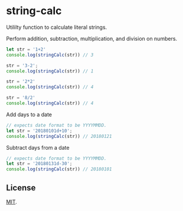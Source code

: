 # string-calc

Utililty function to calculate literal strings.

Perform addition, subtraction, multiplication, and division on numbers.
```js
let str = '1+2'
console.log(stringCalc(str)) // 3

str = '3-2';
console.log(stringCalc(str)) // 1

str = '2*2'
console.log(stringCalc(str)) // 4

str = '8/2'
console.log(stringCalc(str)) // 4
```

Add days to a date
```js
// expects date format to be YYYYMMDD.
let str = '20180101d+10';
console.log(stringCalc(str)) // 20180121
```

Subtract days from a date
```js
// expects date format to be YYYYMMDD.
let str = '20180131d-30';
console.log(stringCalc(str)) // 20180101
```

## License

[MIT](LICENSE).
